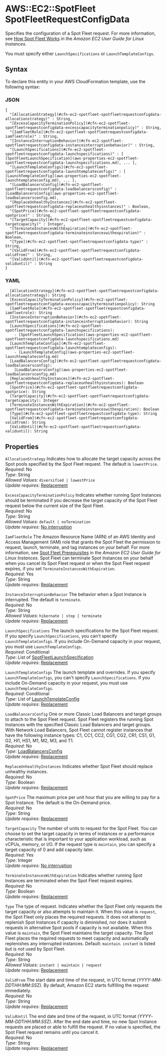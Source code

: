 # AWS::EC2::SpotFleet SpotFleetRequestConfigData<a name="aws-properties-ec2-spotfleet-spotfleetrequestconfigdata"></a>

Specifies the configuration of a Spot Fleet request\. For more information, see [How Spot Fleet Works](https://docs.aws.amazon.com/AWSEC2/latest/UserGuide/spot-fleet.html) in the *Amazon EC2 User Guide for Linux Instances*\.

You must specify either `LaunchSpecifications` or `LaunchTemplateConfigs`\.

## Syntax<a name="aws-properties-ec2-spotfleet-spotfleetrequestconfigdata-syntax"></a>

To declare this entity in your AWS CloudFormation template, use the following syntax:

### JSON<a name="aws-properties-ec2-spotfleet-spotfleetrequestconfigdata-syntax.json"></a>

```
{
  "[AllocationStrategy](#cfn-ec2-spotfleet-spotfleetrequestconfigdata-allocationstrategy)" : String,
  "[ExcessCapacityTerminationPolicy](#cfn-ec2-spotfleet-spotfleetrequestconfigdata-excesscapacityterminationpolicy)" : String,
  "[IamFleetRole](#cfn-ec2-spotfleet-spotfleetrequestconfigdata-iamfleetrole)" : String,
  "[InstanceInterruptionBehavior](#cfn-ec2-spotfleet-spotfleetrequestconfigdata-instanceinterruptionbehavior)" : String,
  "[LaunchSpecifications](#cfn-ec2-spotfleet-spotfleetrequestconfigdata-launchspecifications)" : [ [SpotFleetLaunchSpecification](aws-properties-ec2-spotfleet-spotfleetrequestconfigdata-launchspecifications.md), ... ],
  "[LaunchTemplateConfigs](#cfn-ec2-spotfleet-spotfleetrequestconfigdata-launchtemplateconfigs)" : [ [LaunchTemplateConfig](aws-properties-ec2-spotfleet-launchtemplateconfig.md), ... ],
  "[LoadBalancersConfig](#cfn-ec2-spotfleet-spotfleetrequestconfigdata-loadbalancersconfig)" : [LoadBalancersConfig](aws-properties-ec2-spotfleet-loadbalancersconfig.md),
  "[ReplaceUnhealthyInstances](#cfn-ec2-spotfleet-spotfleetrequestconfigdata-replaceunhealthyinstances)" : Boolean,
  "[SpotPrice](#cfn-ec2-spotfleet-spotfleetrequestconfigdata-spotprice)" : String,
  "[TargetCapacity](#cfn-ec2-spotfleet-spotfleetrequestconfigdata-targetcapacity)" : Integer,
  "[TerminateInstancesWithExpiration](#cfn-ec2-spotfleet-spotfleetrequestconfigdata-terminateinstanceswithexpiration)" : Boolean,
  "[Type](#cfn-ec2-spotfleet-spotfleetrequestconfigdata-type)" : String,
  "[ValidFrom](#cfn-ec2-spotfleet-spotfleetrequestconfigdata-validfrom)" : String,
  "[ValidUntil](#cfn-ec2-spotfleet-spotfleetrequestconfigdata-validuntil)" : String
}
```

### YAML<a name="aws-properties-ec2-spotfleet-spotfleetrequestconfigdata-syntax.yaml"></a>

```
  [AllocationStrategy](#cfn-ec2-spotfleet-spotfleetrequestconfigdata-allocationstrategy): String
  [ExcessCapacityTerminationPolicy](#cfn-ec2-spotfleet-spotfleetrequestconfigdata-excesscapacityterminationpolicy): String
  [IamFleetRole](#cfn-ec2-spotfleet-spotfleetrequestconfigdata-iamfleetrole): String
  [InstanceInterruptionBehavior](#cfn-ec2-spotfleet-spotfleetrequestconfigdata-instanceinterruptionbehavior): String
  [LaunchSpecifications](#cfn-ec2-spotfleet-spotfleetrequestconfigdata-launchspecifications): 
    - [SpotFleetLaunchSpecification](aws-properties-ec2-spotfleet-spotfleetrequestconfigdata-launchspecifications.md)
  [LaunchTemplateConfigs](#cfn-ec2-spotfleet-spotfleetrequestconfigdata-launchtemplateconfigs): 
    - [LaunchTemplateConfig](aws-properties-ec2-spotfleet-launchtemplateconfig.md)
  [LoadBalancersConfig](#cfn-ec2-spotfleet-spotfleetrequestconfigdata-loadbalancersconfig): 
    [LoadBalancersConfig](aws-properties-ec2-spotfleet-loadbalancersconfig.md)
  [ReplaceUnhealthyInstances](#cfn-ec2-spotfleet-spotfleetrequestconfigdata-replaceunhealthyinstances): Boolean
  [SpotPrice](#cfn-ec2-spotfleet-spotfleetrequestconfigdata-spotprice): String
  [TargetCapacity](#cfn-ec2-spotfleet-spotfleetrequestconfigdata-targetcapacity): Integer
  [TerminateInstancesWithExpiration](#cfn-ec2-spotfleet-spotfleetrequestconfigdata-terminateinstanceswithexpiration): Boolean
  [Type](#cfn-ec2-spotfleet-spotfleetrequestconfigdata-type): String
  [ValidFrom](#cfn-ec2-spotfleet-spotfleetrequestconfigdata-validfrom): String
  [ValidUntil](#cfn-ec2-spotfleet-spotfleetrequestconfigdata-validuntil): String
```

## Properties<a name="aws-properties-ec2-spotfleet-spotfleetrequestconfigdata-properties"></a>

`AllocationStrategy`  <a name="cfn-ec2-spotfleet-spotfleetrequestconfigdata-allocationstrategy"></a>
Indicates how to allocate the target capacity across the Spot pools specified by the Spot Fleet request\. The default is `lowestPrice`\.  
*Required*: No  
*Type*: String  
*Allowed Values*: `diversified | lowestPrice`  
*Update requires*: [Replacement](https://docs.aws.amazon.com/AWSCloudFormation/latest/UserGuide/using-cfn-updating-stacks-update-behaviors.html#update-replacement)

`ExcessCapacityTerminationPolicy`  <a name="cfn-ec2-spotfleet-spotfleetrequestconfigdata-excesscapacityterminationpolicy"></a>
Indicates whether running Spot Instances should be terminated if you decrease the target capacity of the Spot Fleet request below the current size of the Spot Fleet\.  
*Required*: No  
*Type*: String  
*Allowed Values*: `default | noTermination`  
*Update requires*: [No interruption](https://docs.aws.amazon.com/AWSCloudFormation/latest/UserGuide/using-cfn-updating-stacks-update-behaviors.html#update-no-interrupt)

`IamFleetRole`  <a name="cfn-ec2-spotfleet-spotfleetrequestconfigdata-iamfleetrole"></a>
The Amazon Resource Name \(ARN\) of an AWS Identity and Access Management \(IAM\) role that grants the Spot Fleet the permission to request, launch, terminate, and tag instances on your behalf\. For more information, see [Spot Fleet Prerequisites](https://docs.aws.amazon.com/AWSEC2/latest/UserGuide/spot-fleet-requests.html#spot-fleet-prerequisites) in the *Amazon EC2 User Guide for Linux Instances*\. Spot Fleet can terminate Spot Instances on your behalf when you cancel its Spot Fleet request or when the Spot Fleet request expires, if you set `TerminateInstancesWithExpiration`\.  
*Required*: Yes  
*Type*: String  
*Update requires*: [Replacement](https://docs.aws.amazon.com/AWSCloudFormation/latest/UserGuide/using-cfn-updating-stacks-update-behaviors.html#update-replacement)

`InstanceInterruptionBehavior`  <a name="cfn-ec2-spotfleet-spotfleetrequestconfigdata-instanceinterruptionbehavior"></a>
The behavior when a Spot Instance is interrupted\. The default is `terminate`\.  
*Required*: No  
*Type*: String  
*Allowed Values*: `hibernate | stop | terminate`  
*Update requires*: [Replacement](https://docs.aws.amazon.com/AWSCloudFormation/latest/UserGuide/using-cfn-updating-stacks-update-behaviors.html#update-replacement)

`LaunchSpecifications`  <a name="cfn-ec2-spotfleet-spotfleetrequestconfigdata-launchspecifications"></a>
The launch specifications for the Spot Fleet request\. If you specify `LaunchSpecifications`, you can't specify `LaunchTemplateConfigs`\. If you include On\-Demand capacity in your request, you must use `LaunchTemplateConfigs`\.  
*Required*: Conditional  
*Type*: List of [SpotFleetLaunchSpecification](aws-properties-ec2-spotfleet-spotfleetrequestconfigdata-launchspecifications.md)  
*Update requires*: [Replacement](https://docs.aws.amazon.com/AWSCloudFormation/latest/UserGuide/using-cfn-updating-stacks-update-behaviors.html#update-replacement)

`LaunchTemplateConfigs`  <a name="cfn-ec2-spotfleet-spotfleetrequestconfigdata-launchtemplateconfigs"></a>
The launch template and overrides\. If you specify `LaunchTemplateConfigs`, you can't specify `LaunchSpecifications`\. If you include On\-Demand capacity in your request, you must use `LaunchTemplateConfigs`\.  
*Required*: Conditional  
*Type*: List of [LaunchTemplateConfig](aws-properties-ec2-spotfleet-launchtemplateconfig.md)  
*Update requires*: [Replacement](https://docs.aws.amazon.com/AWSCloudFormation/latest/UserGuide/using-cfn-updating-stacks-update-behaviors.html#update-replacement)

`LoadBalancersConfig`  <a name="cfn-ec2-spotfleet-spotfleetrequestconfigdata-loadbalancersconfig"></a>
One or more Classic Load Balancers and target groups to attach to the Spot Fleet request\. Spot Fleet registers the running Spot Instances with the specified Classic Load Balancers and target groups\.  
With Network Load Balancers, Spot Fleet cannot register instances that have the following instance types: C1, CC1, CC2, CG1, CG2, CR1, CS1, G1, G2, HI1, HS1, M1, M2, M3, and T1\.  
*Required*: No  
*Type*: [LoadBalancersConfig](aws-properties-ec2-spotfleet-loadbalancersconfig.md)  
*Update requires*: [Replacement](https://docs.aws.amazon.com/AWSCloudFormation/latest/UserGuide/using-cfn-updating-stacks-update-behaviors.html#update-replacement)

`ReplaceUnhealthyInstances`  <a name="cfn-ec2-spotfleet-spotfleetrequestconfigdata-replaceunhealthyinstances"></a>
Indicates whether Spot Fleet should replace unhealthy instances\.  
*Required*: No  
*Type*: Boolean  
*Update requires*: [Replacement](https://docs.aws.amazon.com/AWSCloudFormation/latest/UserGuide/using-cfn-updating-stacks-update-behaviors.html#update-replacement)

`SpotPrice`  <a name="cfn-ec2-spotfleet-spotfleetrequestconfigdata-spotprice"></a>
The maximum price per unit hour that you are willing to pay for a Spot Instance\. The default is the On\-Demand price\.  
*Required*: No  
*Type*: String  
*Update requires*: [Replacement](https://docs.aws.amazon.com/AWSCloudFormation/latest/UserGuide/using-cfn-updating-stacks-update-behaviors.html#update-replacement)

`TargetCapacity`  <a name="cfn-ec2-spotfleet-spotfleetrequestconfigdata-targetcapacity"></a>
The number of units to request for the Spot Fleet\. You can choose to set the target capacity in terms of instances or a performance characteristic that is important to your application workload, such as vCPUs, memory, or I/O\. If the request type is `maintain`, you can specify a target capacity of 0 and add capacity later\.  
*Required*: Yes  
*Type*: Integer  
*Update requires*: [No interruption](https://docs.aws.amazon.com/AWSCloudFormation/latest/UserGuide/using-cfn-updating-stacks-update-behaviors.html#update-no-interrupt)

`TerminateInstancesWithExpiration`  <a name="cfn-ec2-spotfleet-spotfleetrequestconfigdata-terminateinstanceswithexpiration"></a>
Indicates whether running Spot Instances are terminated when the Spot Fleet request expires\.  
*Required*: No  
*Type*: Boolean  
*Update requires*: [Replacement](https://docs.aws.amazon.com/AWSCloudFormation/latest/UserGuide/using-cfn-updating-stacks-update-behaviors.html#update-replacement)

`Type`  <a name="cfn-ec2-spotfleet-spotfleetrequestconfigdata-type"></a>
The type of request\. Indicates whether the Spot Fleet only requests the target capacity or also attempts to maintain it\. When this value is `request`, the Spot Fleet only places the required requests\. It does not attempt to replenish Spot Instances if capacity is diminished, nor does it submit requests in alternative Spot pools if capacity is not available\. When this value is `maintain`, the Spot Fleet maintains the target capacity\. The Spot Fleet places the required requests to meet capacity and automatically replenishes any interrupted instances\. Default: `maintain`\. `instant` is listed but is not used by Spot Fleet\.  
*Required*: No  
*Type*: String  
*Allowed Values*: `instant | maintain | request`  
*Update requires*: [Replacement](https://docs.aws.amazon.com/AWSCloudFormation/latest/UserGuide/using-cfn-updating-stacks-update-behaviors.html#update-replacement)

`ValidFrom`  <a name="cfn-ec2-spotfleet-spotfleetrequestconfigdata-validfrom"></a>
The start date and time of the request, in UTC format \(*YYYY*\-*MM*\-*DD*T*HH*:*MM*:*SS*Z\)\. By default, Amazon EC2 starts fulfilling the request immediately\.  
*Required*: No  
*Type*: String  
*Update requires*: [Replacement](https://docs.aws.amazon.com/AWSCloudFormation/latest/UserGuide/using-cfn-updating-stacks-update-behaviors.html#update-replacement)

`ValidUntil`  <a name="cfn-ec2-spotfleet-spotfleetrequestconfigdata-validuntil"></a>
The end date and time of the request, in UTC format \(*YYYY*\-*MM*\-*DD*T*HH*:*MM*:*SS*Z\)\. After the end date and time, no new Spot Instance requests are placed or able to fulfill the request\. If no value is specified, the Spot Fleet request remains until you cancel it\.  
*Required*: No  
*Type*: String  
*Update requires*: [Replacement](https://docs.aws.amazon.com/AWSCloudFormation/latest/UserGuide/using-cfn-updating-stacks-update-behaviors.html#update-replacement)